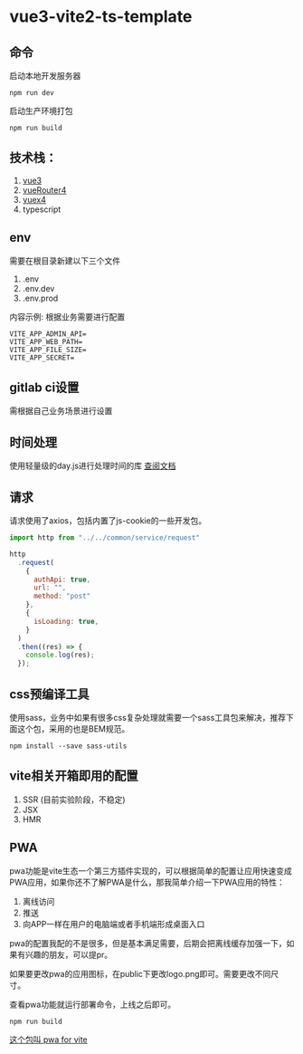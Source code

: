 # vue3-vite2-ts-template

## 命令
启动本地开发服务器
```shell
npm run dev
```
启动生产环境打包
```shell
npm run build
```
## 技术栈：
1. [vue3](https://vue3js.cn/)
2. [vueRouter4](https://next.router.vuejs.org/guide/)
3. [vuex4](https://next.vuex.vuejs.org/)
4. typescript

## env
需要在根目录新建以下三个文件
1. .env
2. .env.dev
3. .env.prod

内容示例: 根据业务需要进行配置
```
VITE_APP_ADMIN_API=
VITE_APP_WEB_PATH=
VITE_APP_FILE_SIZE=
VITE_APP_SECRET=
```

## gitlab ci设置
需根据自己业务场景进行设置

## 时间处理
使用轻量级的day.js进行处理时间的库 [查阅文档](https://www.npmjs.com/package/dayjs)

## 请求
请求使用了axios，包括内置了js-cookie的一些开发包。
```js
import http from "../../common/service/request"

http
  .request(
    {
      authApi: true,
      url: "",
      method: "post"
    },
    {
      isLoading: true,
    }
  )
  .then((res) => {
    console.log(res);
  });
```

## css预编译工具
使用sass，业务中如果有很多css复杂处理就需要一个sass工具包来解决，推荐下面这个包，采用的也是BEM规范。

```shell
npm install --save sass-utils
```

## vite相关开箱即用的配置
1. SSR (目前实验阶段，不稳定)
2. JSX
3. HMR

## PWA
pwa功能是vite生态一个第三方插件实现的，可以根据简单的配置让应用快速变成PWA应用，如果你还不了解PWA是什么，那我简单介绍一下PWA应用的特性：
1. 离线访问
2. 推送
3. 向APP一样在用户的电脑端或者手机端形成桌面入口

pwa的配置我配的不是很多，但是基本满足需要，后期会把离线缓存加强一下，如果有兴趣的朋友，可以提pr。

如果要更改pwa的应用图标，在public下更改logo.png即可。需要更改不同尺寸。

查看pwa功能就运行部署命令，上线之后即可。
```shell
npm run build
```

[这个包叫 pwa for vite](https://github.com/antfu/vite-plugin-pwa)